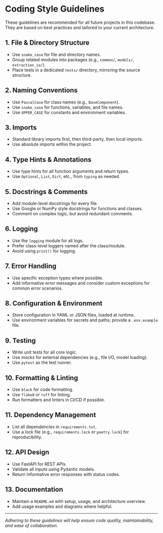 # Coding Style Guidelines

These guidelines are recommended for all future projects in this codebase. They are based on best practices and tailored to your current architecture.

## 1. File & Directory Structure
- Use `snake_case` for file and directory names.
- Group related modules into packages (e.g., `common/`, `models/`, `extraction_io/`).
- Place tests in a dedicated `tests/` directory, mirroring the source structure.

## 2. Naming Conventions
- Use `PascalCase` for class names (e.g., `BaseComponent`).
- Use `snake_case` for functions, variables, and file names.
- Use `UPPER_CASE` for constants and environment variables.

## 3. Imports
- Standard library imports first, then third-party, then local imports.
- Use absolute imports within the project.

## 4. Type Hints & Annotations
- Use type hints for all function arguments and return types.
- Use `Optional`, `List`, `Dict`, etc., from `typing` as needed.

## 5. Docstrings & Comments
- Add module-level docstrings for every file.
- Use Google or NumPy style docstrings for functions and classes.
- Comment on complex logic, but avoid redundant comments.

## 6. Logging
- Use the `logging` module for all logs.
- Prefer class-level loggers named after the class/module.
- Avoid using `print()` for logging.

## 7. Error Handling
- Use specific exception types where possible.
- Add informative error messages and consider custom exceptions for common error scenarios.

## 8. Configuration & Environment
- Store configuration in YAML or JSON files, loaded at runtime.
- Use environment variables for secrets and paths; provide a `.env.example` file.

## 9. Testing
- Write unit tests for all core logic.
- Use mocks for external dependencies (e.g., file I/O, model loading).
- Use `pytest` as the test runner.

## 10. Formatting & Linting
- Use `black` for code formatting.
- Use `flake8` or `ruff` for linting.
- Run formatters and linters in CI/CD if possible.

## 11. Dependency Management
- List all dependencies in `requirements.txt`.
- Use a lock file (e.g., `requirements.lock` or `poetry.lock`) for reproducibility.

## 12. API Design
- Use FastAPI for REST APIs.
- Validate all inputs using Pydantic models.
- Return informative error responses with status codes.

## 13. Documentation
- Maintain a `README.md` with setup, usage, and architecture overview.
- Add usage examples and diagrams where helpful.

---

_Adhering to these guidelines will help ensure code quality, maintainability, and ease of collaboration._

